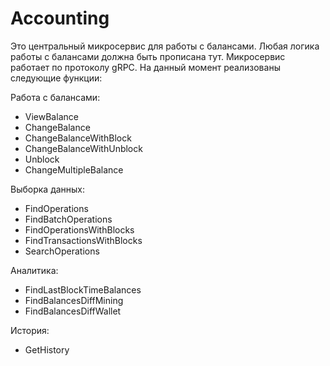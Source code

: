 # Accounting

Это центральный микросервис для работы с балансами. Любая логика работы с балансами должна быть прописана тут.
Микросервис работает по протоколу gRPC. На данный момент реализованы следующие функции:

Работа с балансами:
 - ViewBalance
 - ChangeBalance
 - ChangeBalanceWithBlock
 - ChangeBalanceWithUnblock
 - Unblock
 - ChangeMultipleBalance

Выборка данных:
 - FindOperations
 - FindBatchOperations
 - FindOperationsWithBlocks
 - FindTransactionsWithBlocks
 - SearchOperations

Аналитика:
 - FindLastBlockTimeBalances
 - FindBalancesDiffMining
 - FindBalancesDiffWallet

История:
 - GetHistory
